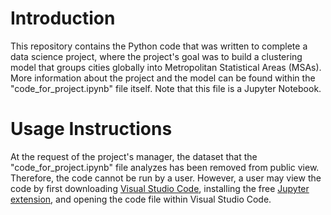 # Introduction
This repository contains the Python code that was written to complete a data science project, where the project's goal was to build a clustering model that groups cities globally into Metropolitan Statistical Areas (MSAs). More information about the project and the model can be found within the "code_for_project.ipynb" file itself. Note that this file is a Jupyter Notebook.

# Usage Instructions

At the request of the project's manager, the dataset that the "code_for_project.ipynb" file analyzes has been removed from public view. Therefore, the code cannot be run by a user. However, a user may view the code by first downloading [Visual Studio Code](https://code.visualstudio.com), installing the free [Jupyter extension](https://marketplace.visualstudio.com/items?itemName=ms-toolsai.jupyter), and opening the code file within Visual Studio Code.
